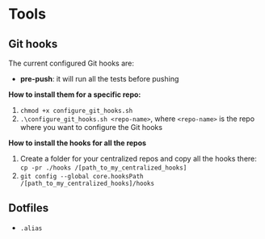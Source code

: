 # Tools

## Git hooks
The current configured Git hooks are:
* **pre-push**:  it will run all the tests before pushing

**How to install them for a specific repo:**
1. `chmod +x configure_git_hooks.sh`
2. `.\configure_git_hooks.sh <repo-name>`, where `<repo-name>` is the repo where you want to configure the Git hooks

**How to install the hooks for all the repos**
1. Create a folder for your centralized repos and copy all the hooks there: `cp -pr ./hooks /[path_to_my_centralized_hooks]` 
2. `git config --global core.hooksPath /[path_to_my_centralized_hooks]/hooks`

## Dotfiles
* `.alias`